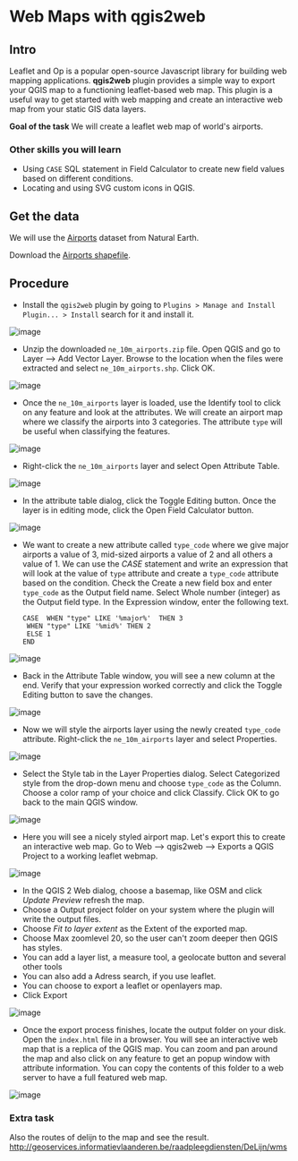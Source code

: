 Web Maps with qgis2web
===============================

Intro
-----

Leaflet and Op is a popular open-source Javascript library for building web mapping applications. **qgis2web** plugin provides a simple way to export your QGIS map to a functioning leaflet-based web map. This plugin is a useful way to get started with web mapping and create an interactive web map from your static GIS data layers.

**Goal of the task** We will create a leaflet web map of world's airports.

### Other skills you will learn

-   Using `CASE` SQL statement in Field Calculator to create new field values based on different conditions.
-   Locating and using SVG custom icons in QGIS.

Get the data
------------

We will use the [Airports](http://www.naturalearthdata.com/downloads/10m-cultural-vectors/airports/) dataset from Natural Earth.

Download the [Airports shapefile](http://www.naturalearthdata.com/http//www.naturalearthdata.com/download/10m/cultural/ne_10m_airports.zip).


Procedure
---------

-   Install the `qgis2web` plugin by going to `Plugins > Manage and Install Plugin... > Install` search for it  and install it.  

![image](../static/leaflet_maps_with_qgis2leaf/images/1.png)

-   Unzip the downloaded `ne_10m_airports.zip` file. Open QGIS and go to Layer --&gt; Add Vector Layer. Browse to the location when the files were extracted and select `ne_10m_airports.shp`. Click OK.

![image](../static/leaflet_maps_with_qgis2leaf/images/2.png)

-   Once the `ne_10m_airports` layer is loaded, use the Identify tool to click on any feature and look at the attributes. We will create an airport map where we classify the airports into 3 categories. The attribute `type` will be useful when classifying the features.

![image](../static/leaflet_maps_with_qgis2leaf/images/3.png)

-   Right-click the `ne_10m_airports` layer and select Open Attribute Table.

![image](../static/leaflet_maps_with_qgis2leaf/images/4.png)

-   In the attribute table dialog, click the Toggle Editing button. Once the layer is in editing mode, click the Open Field Calculator button.

![image](../static/leaflet_maps_with_qgis2leaf/images/5.png)

-   We want to create a new attribute called `type_code` where we give major airports a value of 3, mid-sized airports a value of 2 and all others a value of 1. We can use the *CASE* statement and write an expression that will look at the value of `type` attribute and create a `type_code` attribute based on the condition. Check the Create a new field box and enter `type_code` as the Output field name. Select Whole number (integer) as the Output field type. In the Expression window, enter the following text.

        CASE  WHEN "type" LIKE '%major%'  THEN 3
         WHEN "type" LIKE '%mid%' THEN 2
         ELSE 1
        END

![image](../static/leaflet_maps_with_qgis2leaf/images/6.png)

-   Back in the Attribute Table window, you will see a new column at the end. Verify that your expression worked correctly and click the Toggle Editing button to save the changes.

![image](../static/leaflet_maps_with_qgis2leaf/images/7.png)

-   Now we will style the airports layer using the newly created `type_code` attribute. Right-click the `ne_10m_airports` layer and select Properties.

![image](../static/leaflet_maps_with_qgis2leaf/images/8.png)

-   Select the Style tab in the Layer Properties dialog. Select Categorized style from the drop-down menu and choose `type_code` as the Column. Choose a color ramp of your choice and click Classify. Click OK to go back to the main QGIS window.

![image](../static/leaflet_maps_with_qgis2leaf/images/9.png)

-   Here you will see a nicely styled airport map. Let's export this to create an interactive web map. Go to Web --&gt; qgis2web --&gt; Exports a QGIS Project to a working leaflet webmap.

![image](../static/leaflet_maps_with_qgis2leaf/images/10.png)

-   In the QGIS 2 Web dialog, choose a basemap, like OSM and click *Update Preview* refresh the map. 
-   Choose a Output project folder on your system where the plugin will write the output files. 
-   Choose *Fit to layer extent* as the Extent of the exported map.
-   Choose Max zoomlevel 20, so the user can't zoom deeper then QGIS has styles. 
-   You can add a layer list, a measure tool, a geolocate button and several other tools
-   You can also add a Adress search, if you use leaflet.
-   You can choose to export a leaflet or openlayers map.
-   Click Export

![image](../static/leaflet_maps_with_qgis2leaf/images/11.png)

-   Once the export process finishes, locate the output folder on your disk. Open the `index.html` file in a browser. You will see an interactive web map that is a replica of the QGIS map. You can zoom and pan around the map and also click on any feature to get an popup window with attribute information. 
You can copy the contents of this folder to a web server to have a full featured web map.

![image](../static/leaflet_maps_with_qgis2leaf/images/12.png)

### Extra task

Also the routes of delijn to the map and see the result. 
http://geoservices.informatievlaanderen.be/raadpleegdiensten/DeLijn/wms

